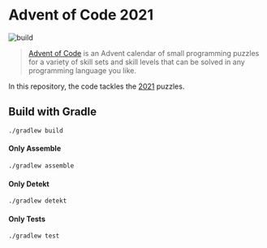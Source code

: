 # Advent of Code 2021

![build](https://github.com/andrej-dyck/advent-of-code-2021/actions/workflows/gradle-ci.yml/badge.svg?branch=main)

> [Advent of Code](https://adventofcode.com) is an Advent calendar of small programming puzzles for a variety of skill sets and skill levels that can be solved in any programming language you like.

In this repository, the code tackles the [2021](https://adventofcode.com/2021) puzzles. 

## Build with Gradle
```
./gradlew build
```

#### Only Assemble
```
./gradlew assemble
```
#### Only Detekt
```
./gradlew detekt
```
#### Only Tests
```
./gradlew test
```

